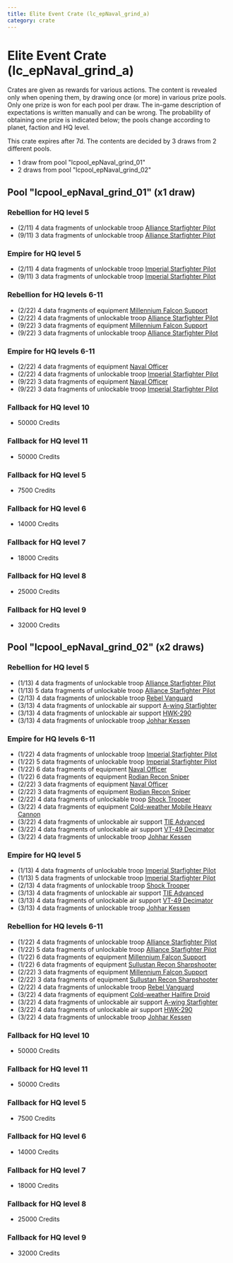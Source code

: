 ```yaml
---
title: Elite Event Crate (lc_epNaval_grind_a)
category: crate
---
```


# Elite Event Crate (lc_epNaval_grind_a)

Crates are given as rewards for various actions. The content is revealed only when opening them, by drawing once (or more) in various prize pools. Only one prize is won for each pool per draw. The in-game description of expectations is written manually and can be wrong. The probability of obtaining one prize is indicated below; the pools change according to planet, faction and HQ level.

This crate expires after 7d. The contents are decided by 3 draws from 2 different pools.
  * 1 draw from pool "lcpool_epNaval_grind_01"
  * 2 draws from pool "lcpool_epNaval_grind_02"

## Pool "lcpool_epNaval_grind_01" (x1 draw)

### Rebellion for HQ level 5

  * (2/11) 4 data fragments of unlockable troop [Alliance Starfighter Pilot](XWingPilot)
  * (9/11) 3 data fragments of unlockable troop [Alliance Starfighter Pilot](XWingPilot)

### Empire for HQ level 5

  * (2/11) 4 data fragments of unlockable troop [Imperial Starfighter Pilot](TiePilot)
  * (9/11) 3 data fragments of unlockable troop [Imperial Starfighter Pilot](TiePilot)

### Rebellion for HQ levels 6-11

  * (2/22) 4 data fragments of equipment [Millennium Falcon Support](eqpRebelChewie)
  * (2/22) 4 data fragments of unlockable troop [Alliance Starfighter Pilot](XWingPilot)
  * (9/22) 3 data fragments of equipment [Millennium Falcon Support](eqpRebelChewie)
  * (9/22) 3 data fragments of unlockable troop [Alliance Starfighter Pilot](XWingPilot)

### Empire for HQ levels 6-11

  * (2/22) 4 data fragments of equipment [Naval Officer](eqpEmpireNavalOfficer)
  * (2/22) 4 data fragments of unlockable troop [Imperial Starfighter Pilot](TiePilot)
  * (9/22) 3 data fragments of equipment [Naval Officer](eqpEmpireNavalOfficer)
  * (9/22) 3 data fragments of unlockable troop [Imperial Starfighter Pilot](TiePilot)

### Fallback for HQ level 10

  * 50000 Credits

### Fallback for HQ level 11

  * 50000 Credits

### Fallback for HQ level 5

  * 7500 Credits

### Fallback for HQ level 6

  * 14000 Credits

### Fallback for HQ level 7

  * 18000 Credits

### Fallback for HQ level 8

  * 25000 Credits

### Fallback for HQ level 9

  * 32000 Credits

## Pool "lcpool_epNaval_grind_02" (x2 draws)

### Rebellion for HQ level 5

  * (1/13) 4 data fragments of unlockable troop [Alliance Starfighter Pilot](XWingPilot)
  * (1/13) 5 data fragments of unlockable troop [Alliance Starfighter Pilot](XWingPilot)
  * (2/13) 4 data fragments of unlockable troop [Rebel Vanguard](Vanguard)
  * (3/13) 4 data fragments of unlockable air support [A-wing Starfighter](AWing)
  * (3/13) 4 data fragments of unlockable air support [HWK-290](HWK290)
  * (3/13) 4 data fragments of unlockable troop [Johhar Kessen](RebelJohhar)

### Empire for HQ levels 6-11

  * (1/22) 4 data fragments of unlockable troop [Imperial Starfighter Pilot](TiePilot)
  * (1/22) 5 data fragments of unlockable troop [Imperial Starfighter Pilot](TiePilot)
  * (1/22) 6 data fragments of equipment [Naval Officer](eqpEmpireNavalOfficer)
  * (1/22) 6 data fragments of equipment [Rodian Recon Sniper](eqpEmpireRodian)
  * (2/22) 3 data fragments of equipment [Naval Officer](eqpEmpireNavalOfficer)
  * (2/22) 3 data fragments of equipment [Rodian Recon Sniper](eqpEmpireRodian)
  * (2/22) 4 data fragments of unlockable troop [Shock Trooper](Shock)
  * (3/22) 4 data fragments of equipment [Cold-weather Mobile Heavy Cannon](eqpEmpireArcticMHC)
  * (3/22) 4 data fragments of unlockable air support [TIE Advanced](TieAdvanced)
  * (3/22) 4 data fragments of unlockable air support [VT-49 Decimator](VT49)
  * (3/22) 4 data fragments of unlockable troop [Johhar Kessen](EmpireJohhar)

### Empire for HQ level 5

  * (1/13) 4 data fragments of unlockable troop [Imperial Starfighter Pilot](TiePilot)
  * (1/13) 5 data fragments of unlockable troop [Imperial Starfighter Pilot](TiePilot)
  * (2/13) 4 data fragments of unlockable troop [Shock Trooper](Shock)
  * (3/13) 4 data fragments of unlockable air support [TIE Advanced](TieAdvanced)
  * (3/13) 4 data fragments of unlockable air support [VT-49 Decimator](VT49)
  * (3/13) 4 data fragments of unlockable troop [Johhar Kessen](EmpireJohhar)

### Rebellion for HQ levels 6-11

  * (1/22) 4 data fragments of unlockable troop [Alliance Starfighter Pilot](XWingPilot)
  * (1/22) 5 data fragments of unlockable troop [Alliance Starfighter Pilot](XWingPilot)
  * (1/22) 6 data fragments of equipment [Millennium Falcon Support](eqpRebelChewie)
  * (1/22) 6 data fragments of equipment [Sullustan Recon Sharpshooter](eqpRebelSullustan)
  * (2/22) 3 data fragments of equipment [Millennium Falcon Support](eqpRebelChewie)
  * (2/22) 3 data fragments of equipment [Sullustan Recon Sharpshooter](eqpRebelSullustan)
  * (2/22) 4 data fragments of unlockable troop [Rebel Vanguard](Vanguard)
  * (3/22) 4 data fragments of equipment [Cold-weather Hailfire Droid](eqpRebelArcticHailfire)
  * (3/22) 4 data fragments of unlockable air support [A-wing Starfighter](AWing)
  * (3/22) 4 data fragments of unlockable air support [HWK-290](HWK290)
  * (3/22) 4 data fragments of unlockable troop [Johhar Kessen](RebelJohhar)

### Fallback for HQ level 10

  * 50000 Credits

### Fallback for HQ level 11

  * 50000 Credits

### Fallback for HQ level 5

  * 7500 Credits

### Fallback for HQ level 6

  * 14000 Credits

### Fallback for HQ level 7

  * 18000 Credits

### Fallback for HQ level 8

  * 25000 Credits

### Fallback for HQ level 9

  * 32000 Credits